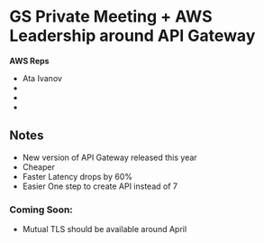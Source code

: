 # GS Private Meeting + AWS Leadership around API Gateway

**AWS Reps**

- Ata Ivanov
-
-
-

## Notes

- New version of API Gateway released this year
- Cheaper
- Faster Latency drops by 60%
- Easier One step to create API instead of 7

### Coming Soon:

- Mutual TLS should be available around April
